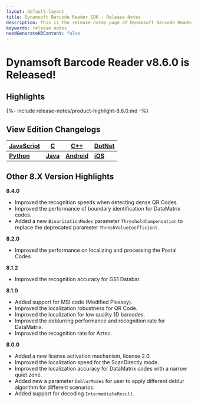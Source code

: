 ```yaml
---
layout: default-layout
title: Dynamsoft Barcode Reader SDK - Release Notes
description: This is the release notes page of Dynamsoft Barcode Reader.
keywords: release notes
needGenerateH3Content: false
---
```


# Dynamsoft Barcode Reader v8.6.0 is Released!

## Highlights

{%- include release-notes/product-highlight-8.6.0.md -%}

## View Edition Changelogs

| [JavaScript](../programming/javascript/release-notes/js-8.md#860-08312021) | [C](../programming/c/release-notes/c-8.md#86-07152021) | [C++](../programming/cplusplus/release-notes/cpp-8.md#86-07152021) | [DotNet](../programming/dotnet/release-notes/dotnet-8.md#86-07152021) |
|----------|-|---|------|
| **[Python](../programming/python/release-notes/python-8.md#86-07152021)** | **[Java](../programming/java/release-notes/java-8.md#86-07152021)** | **[Android](../programming/android/release-notes/android-8.md#86-07152021)** | **[iOS](../programming/objectivec-swift/release-notes/ios-8.md#86-07152021)** |

## Other 8.X Version Highlights

**8.4.0**

- Improved the recognition speeds when detecting dense QR Codes.
- Improved the performance of boundary identification for DataMatrix codes.
- Added a new `BinarizationModes` parameter `ThresholdCompensation` to replace the deprecated parameter `ThreshValueCoefficient`.

**8.2.0**

- Improved the performance on localizing and processing the Postal Codes

**8.1.2**

- Improved the recognition accuracy for GS1 Databar.

**8.1.0**

- Added support for MSI code (Modified Plessey).
- Improved the localization robustness for QR Code.
- Improved the localization for low quality 1D barcodes.
- Improved the deblurring performance and recognition rate for DataMatrix.
- Improved the recognition rate for Aztec.

**8.0.0**

- Added a new license activation mechanism, license 2.0.
- Improved the localization speed for the ScanDirectly mode.
- Improved the localization accuracy for DataMatrix codes with a narrow quiet zone.
- Added new a parameter `DeblurModes` for user to apply different deblur algorithm for different scenarios.
- Added support for decoding `IntermediateResult`.
